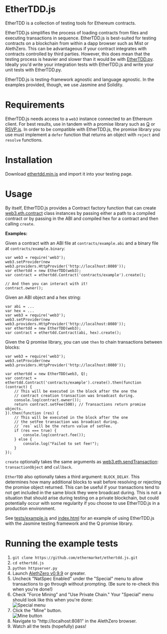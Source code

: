 # EtherTDD.js 
EtherTDD is a collection of testing tools for Ethereum contracts.

EtherTDD.js simplifies the process of loading contracts from files and executing transactions in sequence. EtherTDD.js is best-suited for testing contracts on a blockchain from within a dapp browser such as Mist or AlethZero. This can be advantageous if your contract integrates with contracts controlled by third parties. However, this does mean that the testing process is heavier and slower than it would be with [EtherTDD.py](https://github.com/ethermarket/ethertdd.py). Ideally you'd write your integration tests with EtherTDD.js and write your unit tests with EtherTDD.py.

EtherTDD.js is testing-framework agnostic and language agnostic. In the examples provided, though, we use Jasmine and Solidity.

# Requirements

EtherTDD.js needs access to a `web3` instance connected to an Ethereum client. For best results, use in tandem with a promise library such as [Q](https://github.com/kriskowal/q) or [RSVP.js](https://github.com/tildeio/rsvp.js). In order to be compatible with EtherTDD.js, the promise library you use must implement a `defer` function that returns an object with `reject` and `resolve` functions.

# Installation

Download [ethertdd.min.js](https://raw.githubusercontent.com/ethermarket/ethertdd.js/master/dist/ethertdd.min.js) and import it into your testing page.

# Usage

By itself, EtherTDD.js provides a Contract factory function that can create [web3.eth.contract](https://github.com/ethereum/wiki/wiki/JavaScript-API#web3ethcontract) class instances by passing either a path to a compiled contract or by passing in the ABI and compiled hex for a contract and then calling `create`.

**Examples:**

Given a contract with an ABI file at `contracts/example.abi` and a binary file at `contracts/example.binary`:

    var web3 = require('web3');
    web3.setProvider(new web3.providers.HttpProvider('http://localhost:8080'));
    var ethertdd = new EtherTDD(web3);
    var contract = ethertdd.Contract('contracts/example').create();

    // And then you can interact with it!
    contract.owner();

Given an ABI object and a hex string:

    var abi = ...
    var hex = ...
    var web3 = require('web3');
    web3.setProvider(new web3.providers.HttpProvider('http://localhost:8080'));
    var ethertdd = new EtherTDD(web3);
    var contract = ethertdd.Contract(abi, hex).create();
    
Given the Q promise library, you can use `then` to chain transactions between blocks:

    var web3 = require('web3');
    web3.setProvider(new web3.providers.HttpProvider('http://localhost:8080'));

    var ethertdd = new EtherTDD(web3, Q);
    var contract = ethertdd.Contract('contracts/example').create().then(function (contract) {
        // This will be executed in the block after the one the
        // contract creation transaction was broadcast during.
        console.log(contract.owner());
        return contract.setFee(500); // Transactions return promise objects.
    }).then(function (res) {
        // This will be executed in the block after the one
        // the setFee transaction was broadcast during.
        // `res` will be the return value of setFee.
        if (res === true) {
            console.log(contract.fee());
        } else {
            console.log("Failed to set fee!");
        }
    });

`create` optionally takes the same arguments as [web3.eth.sendTransaction](https://github.com/ethereum/wiki/wiki/JavaScript-API#web3ethsendtransaction): `transactionObject` and `callback`.

`EtherTDD` also optionally takes a third argument: `BLOCK_DELAY`. This determines how many additional blocks to wait before resolving or rejecting the promise object returned. This can be useful if your transactions tend to not get included in the same block they were broadcast during. This is not a situation that should arise during testing on a private blockchain, but could potentially occur with some regularity if you choose to use EtherTDD.js in a production environment.

See [tests/example.js](https://raw.githubusercontent.com/ethermarket/ethertdd.js/master/tests/example.js) and [index.html](https://raw.githubusercontent.com/ethermarket/ethertdd.js/master/index.html) for an example of using EtherTDD.js with the Jasmine testing framework and the Q promise library.

# Running the example tests

1. `git clone https://github.com/ethermarket/ethertdd.js.git`
1. `cd ethertdd.js`
1. `python httpserver.py`
1. Launch [AlethZero v0.9.9](https://github.com/ethereum/cpp-ethereum/wiki) or greater.
1. Uncheck "NatSpec Enabled" under the "Special" menu to allow transactions to go through without prompting. (Be sure to re-check this when you're done!)
1. Check "Force Mining" and "Use Private Chain." Your "Special" menu should look like this when you're done:  
![Special menu](http://i.imgur.com/qtavYc7.png)
1. Click the "Mine" button.  
![Mine button](http://i.imgur.com/dCKGz1X.png)
1. Navigate to "http://localhost:8081" in the AlethZero browser.
1. Watch all the tests (hopefully) pass!
